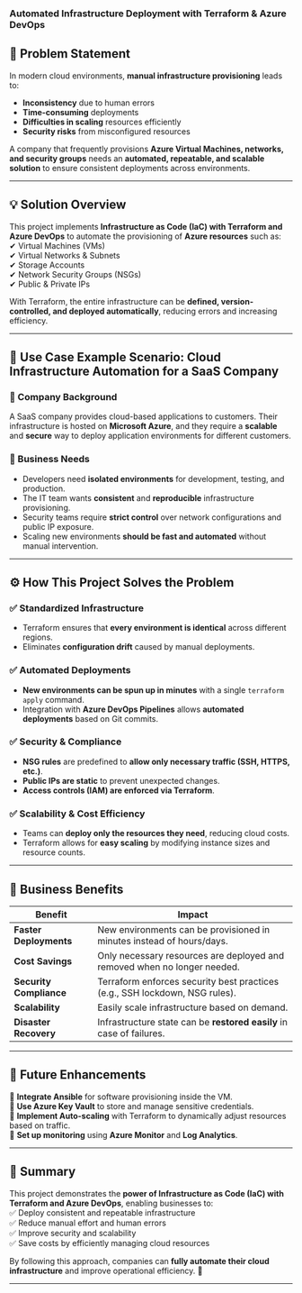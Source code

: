 ### Automated Infrastructure Deployment with Terraform & Azure DevOps

## **🎯 Problem Statement**

In modern cloud environments, **manual infrastructure provisioning** leads to:

- **Inconsistency** due to human errors
- **Time-consuming** deployments
- **Difficulties in scaling** resources efficiently
- **Security risks** from misconfigured resources

A company that frequently provisions **Azure Virtual Machines, networks, and security groups** needs an **automated, repeatable, and scalable solution** to ensure consistent deployments across environments.

---

## **💡 Solution Overview**

This project implements **Infrastructure as Code (IaC) with Terraform and Azure DevOps** to automate the provisioning of **Azure resources** such as:  
✔ Virtual Machines (VMs)  
✔ Virtual Networks & Subnets  
✔ Storage Accounts  
✔ Network Security Groups (NSGs)  
✔ Public & Private IPs

With Terraform, the entire infrastructure can be **defined, version-controlled, and deployed automatically**, reducing errors and increasing efficiency.

---

## **🏢 Use Case Example Scenario: Cloud Infrastructure Automation for a SaaS Company**

### **🔹 Company Background**
A SaaS company provides cloud-based applications to customers. Their infrastructure is hosted on **Microsoft Azure**, and they require a **scalable** and **secure** way to deploy application environments for different customers.
### **🔹 Business Needs**
- Developers need **isolated environments** for development, testing, and production.
- The IT team wants **consistent** and **reproducible** infrastructure provisioning.
- Security teams require **strict control** over network configurations and public IP exposure.
- Scaling new environments **should be fast and automated** without manual intervention.

---
## **⚙️ How This Project Solves the Problem**

### ✅ **Standardized Infrastructure**

- Terraform ensures that **every environment is identical** across different regions.
- Eliminates **configuration drift** caused by manual deployments.
### ✅ **Automated Deployments**

- **New environments can be spun up in minutes** with a single `terraform apply` command.
- Integration with **Azure DevOps Pipelines** allows **automated deployments** based on Git commits.
### ✅ **Security & Compliance**

- **NSG rules** are predefined to **allow only necessary traffic (SSH, HTTPS, etc.)**.
- **Public IPs are static** to prevent unexpected changes.
- **Access controls (IAM) are enforced via Terraform**.
### ✅ **Scalability & Cost Efficiency**

- Teams can **deploy only the resources they need**, reducing cloud costs.
- Terraform allows for **easy scaling** by modifying instance sizes and resource counts.

---

## **🚀 Business Benefits**

| Benefit                 | Impact                                                                      |
| ----------------------- | --------------------------------------------------------------------------- |
| **Faster Deployments**  | New environments can be provisioned in minutes instead of hours/days.       |
| **Cost Savings**        | Only necessary resources are deployed and removed when no longer needed.    |
| **Security Compliance** | Terraform enforces security best practices (e.g., SSH lockdown, NSG rules). |
| **Scalability**         | Easily scale infrastructure based on demand.                                |
| **Disaster Recovery**   | Infrastructure state can be **restored easily** in case of failures.        |

---

## **📌 Future Enhancements**

🔹 **Integrate Ansible** for software provisioning inside the VM.  
🔹 **Use Azure Key Vault** to store and manage sensitive credentials.  
🔹 **Implement Auto-scaling** with Terraform to dynamically adjust resources based on traffic.  
🔹 **Set up monitoring** using **Azure Monitor** and **Log Analytics**.

---

## **🎯 Summary**

This project demonstrates the **power of Infrastructure as Code (IaC) with Terraform and Azure DevOps**, enabling businesses to:  
✅ Deploy consistent and repeatable infrastructure  
✅ Reduce manual effort and human errors  
✅ Improve security and scalability  
✅ Save costs by efficiently managing cloud resources

By following this approach, companies can **fully automate their cloud infrastructure** and improve operational efficiency. 🚀

---

